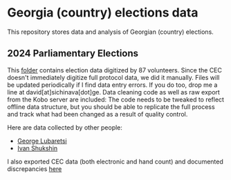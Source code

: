 # Georgia (country) elections data

This repository stores data and analysis of Georgian (country) elections.

## 2024 Parliamentary Elections

This [folder](/2024_parliamentary) contains election data digitized by 87 volunteers. Since the CEC doesn't immediately digitize full protocol data, we did it manually. Files will be updated periodically if I find data entry errors. If you do too, drop me a line at david[at]sichinava[dot]ge. Data cleaning code as well as raw export from the Kobo server are included: The code needs to be tweaked to reflect offline data structure, but you should be able to replicate the full process and track what had been changed as a result of quality control.

Here are data collected by other people:

* [George Lubaretsi](https://drive.google.com/drive/u/0/folders/1bEvEhe8U6KJJb69gTrDwPB9XRTy2b3NR?fbclid=IwZXh0bgNhZW0CMTAAAR1z_X_bdgn3JLZmxq9AJmXaEsuv6gWHLhtXWRTa7ucE59NY_TBVV0pQ6d4_aem_1Ghc8sFUm9QJHVcf688m-Q)
* [Ivan Shukshin](https://docs.google.com/spreadsheets/d/1HGjApYeHq0lwDU4MnRgQahT-w2HS51hdfc90_dHNKLM/edit?gid=0#gid=0)

I also exported CEC data (both electronic and hand count) and documented discrepancies [here](2024_parliamentary/cec_data/electronic_machines_vs_hand_count.csv)